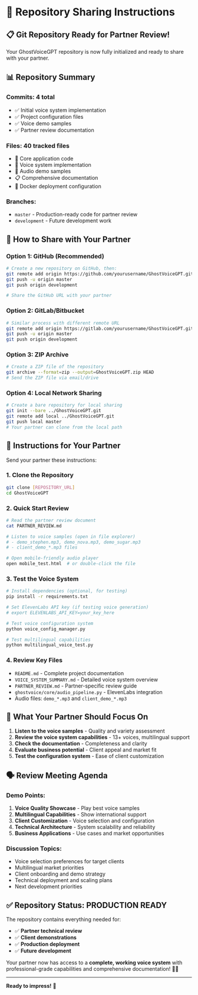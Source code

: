 # 🚀 Repository Sharing Instructions

## 📋 Git Repository Ready for Partner Review!

Your GhostVoiceGPT repository is now fully initialized and ready to share with your partner.

## 📊 Repository Summary

### **Commits:** 4 total
- ✅ Initial voice system implementation
- ✅ Project configuration files  
- ✅ Voice demo samples
- ✅ Partner review documentation

### **Files:** 40 tracked files
- 📁 Core application code
- 🎤 Voice system implementation
- 🎵 Audio demo samples
- 📋 Comprehensive documentation
- 🐳 Docker deployment configuration

### **Branches:**
- `master` - Production-ready code for partner review
- `development` - Future development work

## 🔄 How to Share with Your Partner

### Option 1: GitHub (Recommended)
```bash
# Create a new repository on GitHub, then:
git remote add origin https://github.com/yourusername/GhostVoiceGPT.git
git push -u origin master
git push origin development

# Share the GitHub URL with your partner
```

### Option 2: GitLab/Bitbucket
```bash
# Similar process with different remote URL
git remote add origin https://gitlab.com/yourusername/GhostVoiceGPT.git
git push -u origin master
git push origin development
```

### Option 3: ZIP Archive  
```bash
# Create a ZIP file of the repository
git archive --format=zip --output=GhostVoiceGPT.zip HEAD
# Send the ZIP file via email/drive
```

### Option 4: Local Network Sharing
```bash
# Create a bare repository for local sharing
git init --bare ../GhostVoiceGPT.git
git remote add local ../GhostVoiceGPT.git
git push local master
# Your partner can clone from the local path
```

## 📝 Instructions for Your Partner

Send your partner these instructions:

### **1. Clone the Repository**
```bash
git clone [REPOSITORY_URL]
cd GhostVoiceGPT
```

### **2. Quick Start Review**
```bash
# Read the partner review document
cat PARTNER_REVIEW.md

# Listen to voice samples (open in file explorer)
# - demo_stephen.mp3, demo_nova.mp3, demo_sugar.mp3
# - client_demo_*.mp3 files

# Open mobile-friendly audio player
open mobile_test.html  # or double-click the file
```

### **3. Test the Voice System**
```bash
# Install dependencies (optional, for testing)
pip install -r requirements.txt

# Set ElevenLabs API key (if testing voice generation)
# export ELEVENLABS_API_KEY=your_key_here

# Test voice configuration system
python voice_config_manager.py

# Test multilingual capabilities  
python multilingual_voice_test.py
```

### **4. Review Key Files**
- `README.md` - Complete project documentation
- `VOICE_SYSTEM_SUMMARY.md` - Detailed voice system overview
- `PARTNER_REVIEW.md` - Partner-specific review guide
- `ghostvoice/core/audio_pipeline.py` - ElevenLabs integration
- Audio files: `demo_*.mp3` and `client_demo_*.mp3`

## 🎯 What Your Partner Should Focus On

1. **Listen to the voice samples** - Quality and variety assessment
2. **Review the voice system capabilities** - 13+ voices, multilingual support  
3. **Check the documentation** - Completeness and clarity
4. **Evaluate business potential** - Client appeal and market fit
5. **Test the configuration system** - Ease of client customization

## 🗣️ Review Meeting Agenda

### **Demo Points:**
1. **Voice Quality Showcase** - Play best voice samples
2. **Multilingual Capabilities** - Show international support
3. **Client Customization** - Voice selection and configuration
4. **Technical Architecture** - System scalability and reliability
5. **Business Applications** - Use cases and market opportunities

### **Discussion Topics:**
- Voice selection preferences for target clients
- Multilingual market priorities  
- Client onboarding and demo strategy
- Technical deployment and scaling plans
- Next development priorities

## ✅ Repository Status: **PRODUCTION READY**

The repository contains everything needed for:
- ✅ **Partner technical review**
- ✅ **Client demonstrations**  
- ✅ **Production deployment**
- ✅ **Future development**

Your partner now has access to a **complete, working voice system** with professional-grade capabilities and comprehensive documentation! 🎤✨

---
**Ready to impress!** 🚀